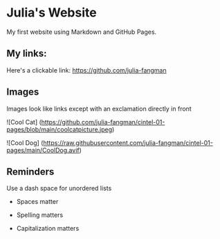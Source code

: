 # Julia's Website

My first website using Markdown and GitHub Pages.

## My links:

Here's a clickable link: https://github.com/julia-fangman 

## Images

Images look like links except with an exclamation directly in front

![Cool Cat] (https://github.com/julia-fangman/cintel-01-pages/blob/main/coolcatpicture.jpeg)

![Cool Dog] (https://raw.githubusercontent.com/julia-fangman/cintel-01-pages/main/CoolDog.avif)

## Reminders

Use a dash space for unordered lists

- Spaces matter

- Spelling matters

- Capitalization matters
